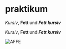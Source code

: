 # praktikum

_Kursiv_, __Fett__ und ___Fett kursiv___

*Kursiv*, **Fett** und ***Fett kursiv***

![AFFE](Bild-URL "https://www.welt.de/vermischtes/article166641814/Das-Affen-Selfie-das-einen-Fotografen-ruinierte.html")

